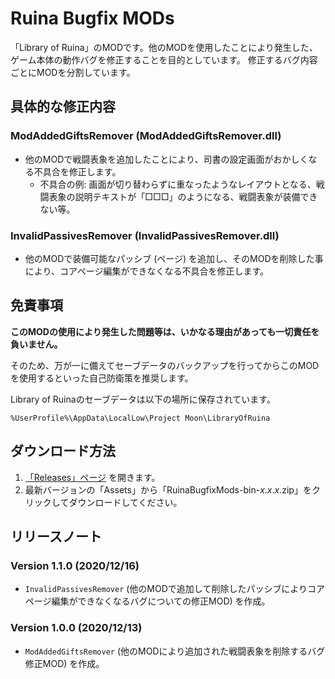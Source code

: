 # Ruina Bugfix MODs

「Library of Ruina」のMODです。他のMODを使用したことにより発生した、ゲーム本体の動作バグを修正することを目的としています。
修正するバグ内容ごとにMODを分割しています。

## 具体的な修正内容

### ModAddedGiftsRemover (ModAddedGiftsRemover.dll)

- 他のMODで戦闘表象を追加したことにより、司書の設定画面がおかしくなる不具合を修正します。
  - 不具合の例: 画面が切り替わらずに重なったようなレイアウトとなる、戦闘表象の説明テキストが「□□□」のようになる、戦闘表象が装備できない等。

### InvalidPassivesRemover (InvalidPassivesRemover.dll)

- 他のMODで装備可能なパッシブ (ページ) を追加し、そのMODを削除した事により、コアページ編集ができなくなる不具合を修正します。

## 免責事項

**このMODの使用により発生した問題等は、いかなる理由があっても一切責任を負いません。**

そのため、万が一に備えてセーブデータのバックアップを行ってからこのMODを使用するといった自己防衛策を推奨します。

Library of Ruinaのセーブデータは以下の場所に保存されています。

`%UserProfile%\AppData\LocalLow\Project Moon\LibraryOfRuina`

## ダウンロード方法

1. [「Releases」ページ](https://github.com/TanaUmbreon/RuinaBugfixMods/releases) を開きます。
2. 最新バージョンの「Assets」から「RuinaBugfixMods-bin-*x*.*x*.*x*.zip」をクリックしてダウンロードしてください。

## リリースノート

### Version 1.1.0 (2020/12/16)

- `InvalidPassivesRemover` (他のMODで追加して削除したパッシブによりコアページ編集ができなくなるバグについての修正MOD) を作成。

### Version 1.0.0 (2020/12/13)

- `ModAddedGiftsRemover` (他のMODにより追加された戦闘表象を削除するバグ修正MOD) を作成。
